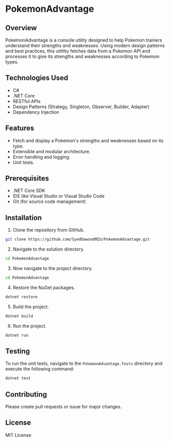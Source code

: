 # PokemonAdvantage

## Overview

PokemonAdvantage is a console utility designed to help Pokemon trainers understand their strengths and weaknesses. Using modern design patterns and best practices, this utiltity fetches data from a Pokemon API and processes it to give its strengths and weaknesses according to Pokemon types.

## Technologies Used

- C#
- .NET Core
- RESTful APIs
- Design Patterns (Strategy, Singleton, Observer, Builder, Adapter)
- Dependency Injection

## Features

- Fetch and display a Pokemon's strengths and weaknesses based on its type.
- Extensible and modular architecture.
- Error handling and logging.
- Unit tests.
  
## Prerequisites

- .NET Core SDK
- IDE like Visual Studio or Visual Studio Code
- Git (for source code management)

## Installation

1. Clone the repository from GitHub.

```bash
git clone https://github.com/SyedDawoodMIU/PokemonAdvantage.git
```

2. Navigate to the solution directory.

```bash
cd PokemonAdvantage
```

3. Now navigate to the project directory.

```bash
cd PokemonAdvantage
```

4. Restore the NuGet packages.

```bash
dotnet restore
```

5. Build the project.

```bash
dotnet build
```

6. Run the project.

```bash
dotnet run
```

## Testing

To run the unit tests, navigate to the `PokemonAdvantage.Tests` directory and execute the following command:

```bash
dotnet test
```

## Contributing

Please create pull requests or issue for major changes.

## License

MIT License
